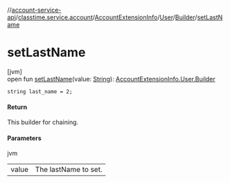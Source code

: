 //[account-service-api](../../../../../index.md)/[classtime.service.account](../../../index.md)/[AccountExtensionInfo](../../index.md)/[User](../index.md)/[Builder](index.md)/[setLastName](set-last-name.md)

# setLastName

[jvm]\
open fun [setLastName](set-last-name.md)(value: [String](https://docs.oracle.com/javase/8/docs/api/java/lang/String.html)): [AccountExtensionInfo.User.Builder](index.md)

`string last_name = 2;`

#### Return

This builder for chaining.

#### Parameters

jvm

| | |
|---|---|
| value | The lastName to set. |
